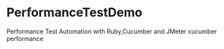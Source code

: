 # PerformanceTestDemo
Performance Test Automation with Ruby,Cucumber and JMeter
cucumber performance
